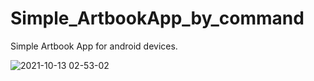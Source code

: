 # Simple_ArtbookApp_by_command

Simple Artbook App for android devices. 

![2021-10-13 02-53-02](https://user-images.githubusercontent.com/50905347/137044263-2043c921-bce9-44a6-a7bf-05969d2aa65c.gif)
